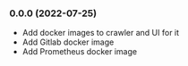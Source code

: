 ### 0.0.0 (2022-07-25)

- Add docker images to crawler and UI for it
- Add Gitlab docker image
- Add Prometheus docker image
